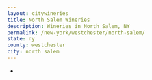 ```yaml
---
layout: citywineries
title: North Salem Wineries
description: Wineries in North Salem, NY
permalink: /new-york/westchester/north-salem/
state: ny
county: westchester
city: north salem
---
```

-
